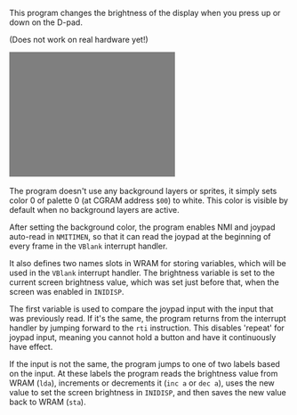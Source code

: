 This program changes the brightness of the display when you press up or down on the D-pad.

(Does not work on real hardware yet!)

![screenshot](screenshot.png?raw=true "screenshot")

The program doesn't use any background layers or sprites, it simply sets color 0 of palette 0 (at CGRAM address `$00`) to white. This color is visible by default when no background layers are active.

After setting the background color, the program enables NMI and joypad auto-read in `NMITIMEN`, so that it can read the joypad at the beginning of every frame in the `VBlank` interrupt handler. 

It also defines two names slots in WRAM for storing variables, which will be used in the `VBlank` interrupt handler. The brightness variable is set to the current screen brightness value, which was set just before that, when the screen was enabled in `INIDISP`.

The first variable is used to compare the joypad input with the input that was previously read. If it's the same, the program returns from the interrupt handler by jumping forward to the `rti` instruction. This disables 'repeat' for joypad input, meaning you cannot hold a button and have it continuously have effect.

If the input is not the same, the program jumps to one of two labels based on the input. At these labels the program reads the brightness value from WRAM (`lda`), increments or decrements it (`inc a` or `dec a`), uses the new value to set the screen brightness in `INIDISP`, and then saves the new value back to WRAM (`sta`).
